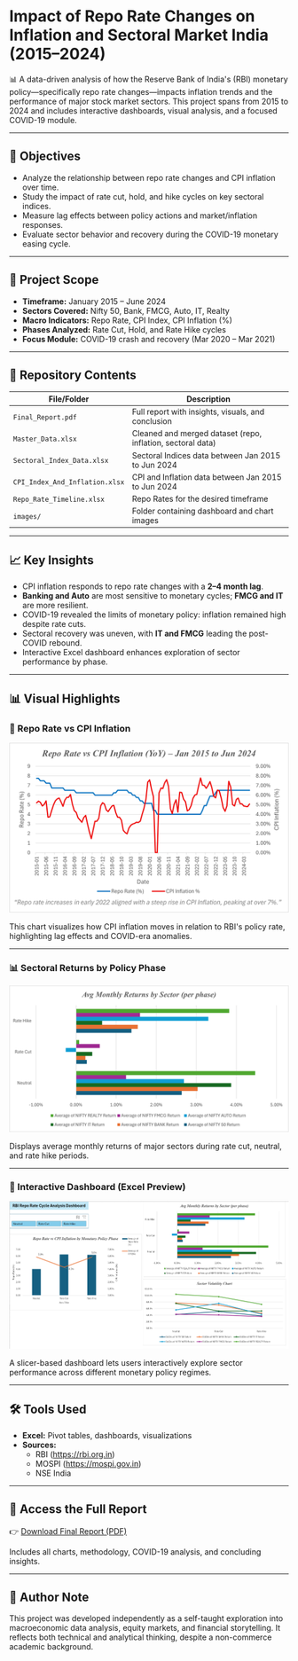 # Impact of Repo Rate Changes on Inflation and Sectoral Market India (2015–2024)

📊 A data-driven analysis of how the Reserve Bank of India's (RBI) monetary policy—specifically repo rate changes—impacts inflation trends and the performance of major stock market sectors. This project spans from 2015 to 2024 and includes interactive dashboards, visual analysis, and a focused COVID-19 module.

---

## 🎯 Objectives

- Analyze the relationship between repo rate changes and CPI inflation over time.
- Study the impact of rate cut, hold, and hike cycles on key sectoral indices.
- Measure lag effects between policy actions and market/inflation responses.
- Evaluate sector behavior and recovery during the COVID-19 monetary easing cycle.

---

## 🧾 Project Scope

- **Timeframe:** January 2015 – June 2024
- **Sectors Covered:** Nifty 50, Bank, FMCG, Auto, IT, Realty
- **Macro Indicators:** Repo Rate, CPI Index, CPI Inflation (%)
- **Phases Analyzed:** Rate Cut, Hold, and Rate Hike cycles
- **Focus Module:** COVID-19 crash and recovery (Mar 2020 – Mar 2021)

---

## 📂 Repository Contents

| File/Folder                   | Description                                                |
|-------------------------------|----------------------------------------------------------- |
| `Final_Report.pdf`            | Full report with insights, visuals, and conclusion         |
| `Master_Data.xlsx`            | Cleaned and merged dataset (repo, inflation, sectoral data)|
| `Sectoral_Index_Data.xlsx`    | Sectoral Indices data between Jan 2015 to Jun 2024         |
| `CPI_Index_And_Inflation.xlsx`| CPI and Inflation data between Jan 2015 to Jun 2024        |
| `Repo_Rate_Timeline.xlsx`     | Repo Rates for the desired timeframe                       |
| `images/`                     | Folder containing dashboard and chart images               |

---

## 📈 Key Insights

- CPI inflation responds to repo rate changes with a **2–4 month lag**.
- **Banking and Auto** are most sensitive to monetary cycles; **FMCG and IT** are more resilient.
- COVID-19 revealed the limits of monetary policy: inflation remained high despite rate cuts.
- Sectoral recovery was uneven, with **IT and FMCG** leading the post-COVID rebound.
- Interactive Excel dashboard enhances exploration of sector performance by phase.

---

## 📊 Visual Highlights

### 🔁 Repo Rate vs CPI Inflation

![Repo vs CPI](images/repo_vs_cpi.png)

This chart visualizes how CPI inflation moves in relation to RBI's policy rate, highlighting lag effects and COVID-era anomalies.

---

### 📊 Sectoral Returns by Policy Phase

![Sector Returns](images/sectoral_returns_by_phase.png)

Displays average monthly returns of major sectors during rate cut, neutral, and rate hike periods.

---

### 🧭 Interactive Dashboard (Excel Preview)

![Dashboard Preview](images/dashboard.png)

A slicer-based dashboard lets users interactively explore sector performance across different monetary policy regimes.

---

## 🛠️ Tools Used

- **Excel:** Pivot tables, dashboards, visualizations
- **Sources:**
  - RBI (https://rbi.org.in)
  - MOSPI (https://mospi.gov.in)
  - NSE India

---

## 📄 Access the Full Report

👉 [Download Final Report (PDF)](Final_Report.pdf)

Includes all charts, methodology, COVID-19 analysis, and concluding insights.

---

## 🧠 Author Note

This project was developed independently as a self-taught exploration into macroeconomic data analysis, equity markets, and financial storytelling. It reflects both technical and analytical thinking, despite a non-commerce academic background.


